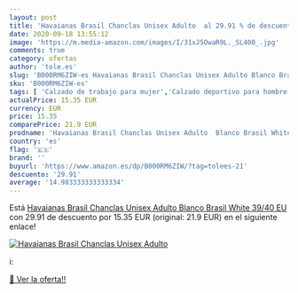 ```yaml
---
layout: post
title: 'Havaianas Brasil Chanclas Unisex Adulto  al 29.91 % de descuento'
date: 2020-09-18 13:55:12
image: 'https://m.media-amazon.com/images/I/31xJ5OwaR9L._SL400_.jpg'
comments: true
category: ofertas
author: 'tole.es'
slug: 'B000RM6ZIW-es Havaianas Brasil Chanclas Unisex Adulto Blanco Brasil...'
sku: 'B000RM6ZIW-es'
tags: [ 'Calzado de trabajo para mujer','Calzado deportivo para hombre','Calzado sanitario y de hostelería para mujer','Chanclas y sandalias de piscina para hombre','Sandalias y chanclas para niña','Zapatillas y calzado deportivo para hombre','Zapatos','Zapatos para hombre','Zapatos para mujer','Zapatos para niñas pequeñas','Zapatos y complementos','Zuecos sanitarios y de hostelería para mujer','Zuecos y mules para hombre','chanclas', ]
actualPrice: 15.35 EUR
currency: EUR
price: 15.35
comparePrice: 21.9 EUR
prodname: 'Havaianas Brasil Chanclas Unisex Adulto  Blanco Brasil White  39/40 EU'
country: 'es'
flag: '🇪🇸'
brand: ''
buyurl: 'https://www.amazon.es/dp/B000RM6ZIW/?tag=tolees-21'
descuento: '29.91'
average: '14.983333333333334'
---
```


Está [Havaianas Brasil Chanclas Unisex Adulto  Blanco Brasil White  39/40 EU](https://www.amazon.es/dp/B000RM6ZIW/?tag=tolees-21) con 29.91 de descuento por 15.35 EUR (original: 21.9 EUR) en el siguiente enlace!

[![Havaianas Brasil Chanclas Unisex Adulto ](https://m.media-amazon.com/images/I/31xJ5OwaR9L._SL400_.jpg)](https://www.amazon.es/dp/B000RM6ZIW/?tag=tolees-21)

ℹ️:


[🛒 Ver la oferta!!](https://www.amazon.es/dp/B000RM6ZIW/?tag=tolees-21)
